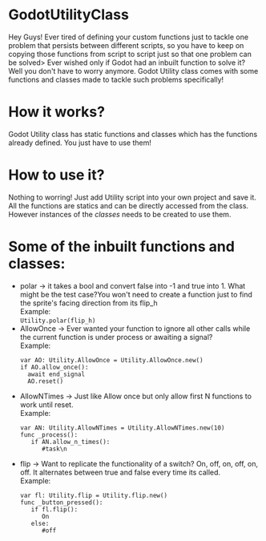 # GodotUtilityClass
Hey Guys! Ever tired of defining your custom functions just to tackle one problem that persists between different scripts, so you have to keep on copying those functions from script to script just so that one problem can be solved> Ever wished only if Godot had an inbuilt function to solve it? Well you don't have to worry anymore. Godot Utility class comes with some functions and classes made to tackle such problems specifically!   

# How it works?
Godot Utility class has static functions and classes which has the functions already defined. You just have to use them!

# How to use it?
Nothing to worring! Just add Utility script into your own project and save it. All the functions are statics and can be directly accessed from the class. However instances of the *classes* needs to be created to use them.

# Some of the inbuilt functions and classes:
* polar -> it takes a bool and convert false into -1 and true into 1. What might be the test case?You won't need to create a function just to find the sprite's facing direction from its flip_h  
  Example:  
  `Utility.polar(flip_h)`
* AllowOnce -> Ever wanted your function to ignore all other calls while the current function is under process or awaiting a signal?  
  Example:
  ```
  var AO: Utility.AllowOnce = Utility.AllowOnce.new()
  if AO.allow_once():
    await end_signal
    AO.reset()
  ```
* AllowNTimes -> Just like Allow once but only allow first N functions to work until reset.  
  Example:
  ```
  var AN: Utility.AllowNTimes = Utility.AllowNTimes.new(10)    
  func _process():
     if AN.allow_n_times():  
        #task\n
  ``` 
* flip -> Want to replicate the functionality of a switch? On, off, on, off, on, off. It alternates between true and false every time its called.  
  Example:
  ```
  var fl: Utility.flip = Utility.flip.new() 
  func _button_pressed():  
     if fl.flip():
        On  
     else:
        #off
  ```
